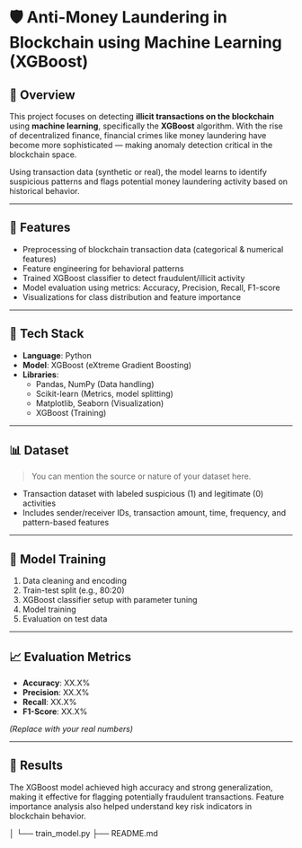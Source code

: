 # 🛡️ Anti-Money Laundering in Blockchain using Machine Learning (XGBoost)

## 📌 Overview
This project focuses on detecting **illicit transactions on the blockchain** using **machine learning**, specifically the **XGBoost** algorithm. With the rise of decentralized finance, financial crimes like money laundering have become more sophisticated — making anomaly detection critical in the blockchain space.

Using transaction data (synthetic or real), the model learns to identify suspicious patterns and flags potential money laundering activity based on historical behavior.

---

## 🚀 Features
- Preprocessing of blockchain transaction data (categorical & numerical features)
- Feature engineering for behavioral patterns
- Trained XGBoost classifier to detect fraudulent/illicit activity
- Model evaluation using metrics: Accuracy, Precision, Recall, F1-score
- Visualizations for class distribution and feature importance

---

## 🧠 Tech Stack
- **Language**: Python
- **Model**: XGBoost (eXtreme Gradient Boosting)
- **Libraries**: 
  - Pandas, NumPy (Data handling)
  - Scikit-learn (Metrics, model splitting)
  - Matplotlib, Seaborn (Visualization)
  - XGBoost (Training)

---

## 📊 Dataset
> You can mention the source or nature of your dataset here.

- Transaction dataset with labeled suspicious (1) and legitimate (0) activities
- Includes sender/receiver IDs, transaction amount, time, frequency, and pattern-based features

---

## 🧪 Model Training

1. Data cleaning and encoding
2. Train-test split (e.g., 80:20)
3. XGBoost classifier setup with parameter tuning
4. Model training
5. Evaluation on test data

---

## 📈 Evaluation Metrics
- **Accuracy**: XX.X%
- **Precision**: XX.X%
- **Recall**: XX.X%
- **F1-Score**: XX.X%

*(Replace with your real numbers)*

---

## 📌 Results
The XGBoost model achieved high accuracy and strong generalization, making it effective for flagging potentially fraudulent transactions. Feature importance analysis also helped understand key risk indicators in blockchain behavior.


│ └── train_model.py
├── README.md
